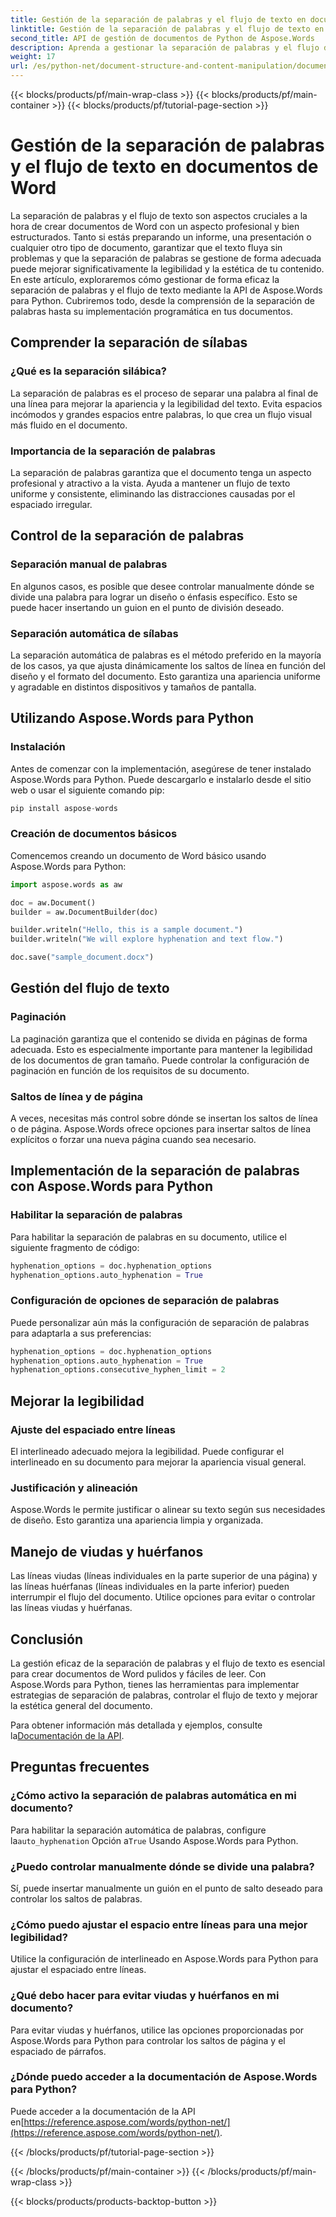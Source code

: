```yaml
---
title: Gestión de la separación de palabras y el flujo de texto en documentos de Word
linktitle: Gestión de la separación de palabras y el flujo de texto en documentos de Word
second_title: API de gestión de documentos de Python de Aspose.Words
description: Aprenda a gestionar la separación de palabras y el flujo de texto en documentos de Word con Aspose.Words para Python. Cree documentos elegantes y fáciles de leer con ejemplos paso a paso y código fuente.
weight: 17
url: /es/python-net/document-structure-and-content-manipulation/document-hyphenation/
---
```


{{< blocks/products/pf/main-wrap-class >}}
{{< blocks/products/pf/main-container >}}
{{< blocks/products/pf/tutorial-page-section >}}

# Gestión de la separación de palabras y el flujo de texto en documentos de Word

La separación de palabras y el flujo de texto son aspectos cruciales a la hora de crear documentos de Word con un aspecto profesional y bien estructurados. Tanto si estás preparando un informe, una presentación o cualquier otro tipo de documento, garantizar que el texto fluya sin problemas y que la separación de palabras se gestione de forma adecuada puede mejorar significativamente la legibilidad y la estética de tu contenido. En este artículo, exploraremos cómo gestionar de forma eficaz la separación de palabras y el flujo de texto mediante la API de Aspose.Words para Python. Cubriremos todo, desde la comprensión de la separación de palabras hasta su implementación programática en tus documentos.

## Comprender la separación de sílabas

### ¿Qué es la separación silábica?

La separación de palabras es el proceso de separar una palabra al final de una línea para mejorar la apariencia y la legibilidad del texto. Evita espacios incómodos y grandes espacios entre palabras, lo que crea un flujo visual más fluido en el documento.

### Importancia de la separación de palabras

La separación de palabras garantiza que el documento tenga un aspecto profesional y atractivo a la vista. Ayuda a mantener un flujo de texto uniforme y consistente, eliminando las distracciones causadas por el espaciado irregular.

## Control de la separación de palabras

### Separación manual de palabras

En algunos casos, es posible que desee controlar manualmente dónde se divide una palabra para lograr un diseño o énfasis específico. Esto se puede hacer insertando un guion en el punto de división deseado.

### Separación automática de sílabas

La separación automática de palabras es el método preferido en la mayoría de los casos, ya que ajusta dinámicamente los saltos de línea en función del diseño y el formato del documento. Esto garantiza una apariencia uniforme y agradable en distintos dispositivos y tamaños de pantalla.

## Utilizando Aspose.Words para Python

### Instalación

Antes de comenzar con la implementación, asegúrese de tener instalado Aspose.Words para Python. Puede descargarlo e instalarlo desde el sitio web o usar el siguiente comando pip:

```python
pip install aspose-words
```

### Creación de documentos básicos

Comencemos creando un documento de Word básico usando Aspose.Words para Python:

```python
import aspose.words as aw

doc = aw.Document()
builder = aw.DocumentBuilder(doc)

builder.writeln("Hello, this is a sample document.")
builder.writeln("We will explore hyphenation and text flow.")

doc.save("sample_document.docx")
```

## Gestión del flujo de texto

### Paginación

La paginación garantiza que el contenido se divida en páginas de forma adecuada. Esto es especialmente importante para mantener la legibilidad de los documentos de gran tamaño. Puede controlar la configuración de paginación en función de los requisitos de su documento.

### Saltos de línea y de página

A veces, necesitas más control sobre dónde se insertan los saltos de línea o de página. Aspose.Words ofrece opciones para insertar saltos de línea explícitos o forzar una nueva página cuando sea necesario.

## Implementación de la separación de palabras con Aspose.Words para Python

### Habilitar la separación de palabras

Para habilitar la separación de palabras en su documento, utilice el siguiente fragmento de código:

```python
hyphenation_options = doc.hyphenation_options
hyphenation_options.auto_hyphenation = True
```

### Configuración de opciones de separación de palabras

Puede personalizar aún más la configuración de separación de palabras para adaptarla a sus preferencias:

```python
hyphenation_options = doc.hyphenation_options
hyphenation_options.auto_hyphenation = True
hyphenation_options.consecutive_hyphen_limit = 2
```

## Mejorar la legibilidad

### Ajuste del espaciado entre líneas

El interlineado adecuado mejora la legibilidad. Puede configurar el interlineado en su documento para mejorar la apariencia visual general.

### Justificación y alineación

Aspose.Words le permite justificar o alinear su texto según sus necesidades de diseño. Esto garantiza una apariencia limpia y organizada.

## Manejo de viudas y huérfanos

Las líneas viudas (líneas individuales en la parte superior de una página) y las líneas huérfanas (líneas individuales en la parte inferior) pueden interrumpir el flujo del documento. Utilice opciones para evitar o controlar las líneas viudas y huérfanas.

## Conclusión

La gestión eficaz de la separación de palabras y el flujo de texto es esencial para crear documentos de Word pulidos y fáciles de leer. Con Aspose.Words para Python, tienes las herramientas para implementar estrategias de separación de palabras, controlar el flujo de texto y mejorar la estética general del documento.

 Para obtener información más detallada y ejemplos, consulte la[Documentación de la API](https://reference.aspose.com/words/python-net/).

## Preguntas frecuentes

### ¿Cómo activo la separación de palabras automática en mi documento?

 Para habilitar la separación automática de palabras, configure la`auto_hyphenation` Opción a`True` Usando Aspose.Words para Python.

### ¿Puedo controlar manualmente dónde se divide una palabra?

Sí, puede insertar manualmente un guión en el punto de salto deseado para controlar los saltos de palabras.

### ¿Cómo puedo ajustar el espacio entre líneas para una mejor legibilidad?

Utilice la configuración de interlineado en Aspose.Words para Python para ajustar el espaciado entre líneas.

### ¿Qué debo hacer para evitar viudas y huérfanos en mi documento?

Para evitar viudas y huérfanos, utilice las opciones proporcionadas por Aspose.Words para Python para controlar los saltos de página y el espaciado de párrafos.

### ¿Dónde puedo acceder a la documentación de Aspose.Words para Python?

 Puede acceder a la documentación de la API en[https://reference.aspose.com/words/python-net/](https://reference.aspose.com/words/python-net/).

{{< /blocks/products/pf/tutorial-page-section >}}

{{< /blocks/products/pf/main-container >}}
{{< /blocks/products/pf/main-wrap-class >}}

{{< blocks/products/products-backtop-button >}}
